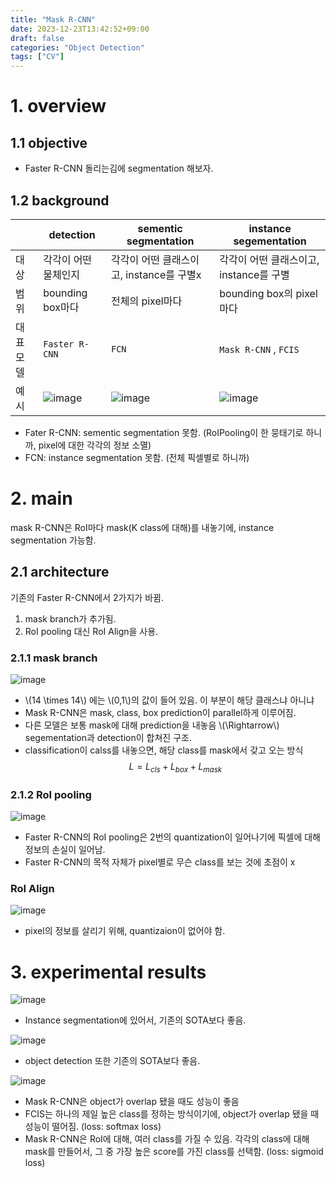 ```yaml
---
title: "Mask R-CNN"
date: 2023-12-23T13:42:52+09:00
draft: false
categories: "Object Detection"
tags: ["CV"]
---
```




# 1. overview

## 1.1 objective
- Faster R-CNN 돌리는김에 segmentation 해보자.
## 1.2 background

|           | detection                             | sementic segmentation                | instance segementation |
| --------- | ------------------------------------- | ------------------------------------ | ---------------------- |
| 대상      |각각이 어떤 물체인지 | 각각이 어떤 클래스이고, instance를 구별x                   |          각각이 어떤 클래스이고, instance를 구별          |
| 범위      | bounding box마다                      | 전체의 pixel마다                       |            bounding box의 pixel마다            |
| 대표 모델 | `Faster R-CNN`                          | `FCN`                                  |             `Mask R-CNN` , `FCIS`          |
|     예시      | ![image](https://github.com/ownvoy/ownogatari/assets/96481582/5055728a-5f85-4229-89dc-f69a23ab74d6) |![image](https://github.com/ownvoy/ownogatari/assets/96481582/f92c0342-3950-4b65-9a6b-fec20e00efa6) |          ![image](https://github.com/ownvoy/ownogatari/assets/96481582/acd1d993-1a08-48c1-b019-b4927ba94459)          |

- Fater R-CNN: sementic segmentation 못함. (RoIPooling이 한 뭉태기로 하니까, pixel에 대한 각각의 정보 소멸)
- FCN: instance segmentation 못함. (전체 픽셀별로 하니까)

# 2. main

mask R-CNN은 RoI마다 mask(K class에 대해)를 내놓기에, instance segmentation 가능함. 
## 2.1 architecture
기존의 Faster R-CNN에서 2가지가 바뀜.
1. mask branch가 추가됨.
2. RoI pooling 대신 RoI Align을 사용.

### 2.1.1 mask branch
![image](https://github.com/ownvoy/ownogatari/assets/96481582/979027ef-175a-499d-8302-cfa001f3fd00)

- \\(14 \times 14\\) 에는 \\(0,1\\)의 값이 들어 있음. 이 부분이 해당 클래스냐 아니냐
- Mask R-CNN은 mask, class, box prediction이 parallel하게 이루어짐.
- 다른 모델은 보통 mask에 대해 prediction을 내놓음 \\(\Rightarrow\\) segementation과 detection이 합쳐진 구조.
- classification이  calss를 내놓으면, 해당 class를 mask에서 갖고 오는 방식
$$L=L_{c l s}+L_{b o x}+L_{m a s k}$$
### 2.1.2 RoI pooling
![image](https://github.com/ownvoy/ownogatari/assets/96481582/bcf04bd6-b5cb-463e-bbec-434f0e100805)

- Faster R-CNN의 RoI pooling은 2번의 quantization이 일어나기에 픽셀에 대해 정보의 손실이 일어남.
- Faster R-CNN의 목적 자체가 pixel별로 무슨 class를 보는 것에 초점이 x
### RoI Align
![image](https://github.com/ownvoy/ownogatari/assets/96481582/63e96397-59c4-4e5a-8a5d-74b211c63465)
- pixel의 정보를 살리기 위해, quantizaion이 없어야 함.


# 3. experimental results

![image](https://github.com/ownvoy/ownogatari/assets/96481582/8ed2d5ea-dfb7-456a-9a9f-334b467311b4)

- Instance segmentation에 있어서, 기존의 SOTA보다 좋음.

![image](https://github.com/ownvoy/ownogatari/assets/96481582/5400579c-d0dd-4b61-b830-8fec2e131821)
- object detection 또한 기존의 SOTA보다 좋음.

![image](https://github.com/ownvoy/ownogatari/assets/96481582/79165c75-45ee-493b-89cf-e6737aa34801)
- Mask R-CNN은 object가 overlap 됐을 때도 성능이 좋음
- FCIS는 하나의 제일 높은 class를 정하는 방식이기에, object가 overlap 됐을 때 성능이 떨어짐. (loss: softmax loss)
- Mask R-CNN은 RoI에 대해, 여러 class를 가질 수 있음. 각각의 class에 대해 mask를 만들어서, 그 중 가장 높은 score를 가진 class를 선택함. (loss: sigmoid loss)